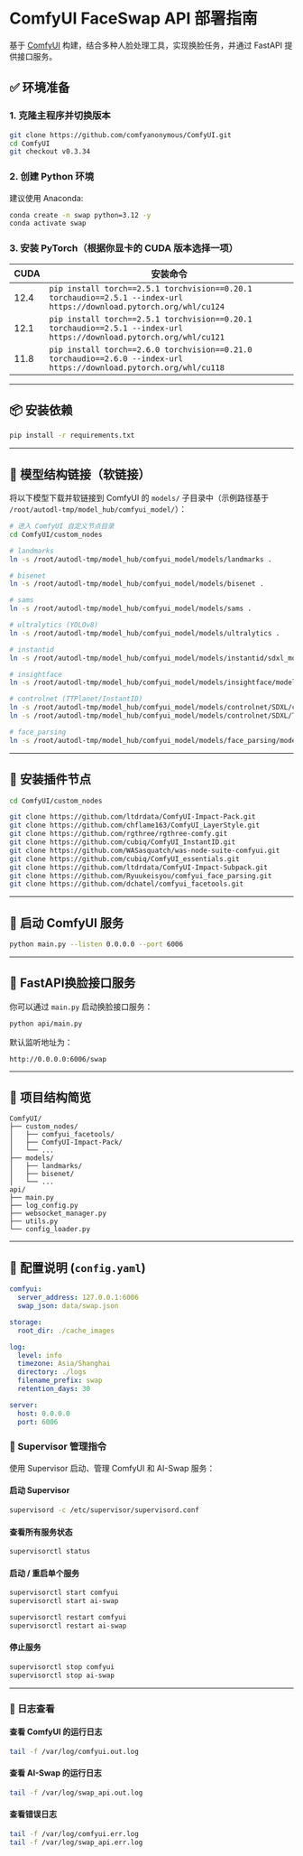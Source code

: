 
# ComfyUI FaceSwap API 部署指南

基于 [ComfyUI](https://github.com/comfyanonymous/ComfyUI) 构建，结合多种人脸处理工具，实现换脸任务，并通过 FastAPI 提供接口服务。

## ✅ 环境准备

### 1. 克隆主程序并切换版本

```bash
git clone https://github.com/comfyanonymous/ComfyUI.git
cd ComfyUI
git checkout v0.3.34
```

### 2. 创建 Python 环境

建议使用 Anaconda:

```bash
conda create -n swap python=3.12 -y
conda activate swap
```

### 3. 安装 PyTorch（根据你显卡的 CUDA 版本选择一项）

| CUDA | 安装命令                                                                                                                |
| ---- | ------------------------------------------------------------------------------------------------------------------- |
| 12.4 | `pip install torch==2.5.1 torchvision==0.20.1 torchaudio==2.5.1 --index-url https://download.pytorch.org/whl/cu124` |
| 12.1 | `pip install torch==2.5.1 torchvision==0.20.1 torchaudio==2.5.1 --index-url https://download.pytorch.org/whl/cu121` |
| 11.8 | `pip install torch==2.6.0 torchvision==0.21.0 torchaudio==2.6.0 --index-url https://download.pytorch.org/whl/cu118` |

---

## 📦 安装依赖

```bash
pip install -r requirements.txt
```

---

## 🔗 模型结构链接（软链接）

将以下模型下载并软链接到 ComfyUI 的 `models/` 子目录中（示例路径基于 `/root/autodl-tmp/model_hub/comfyui_model/`）：

```bash
# 进入 ComfyUI 自定义节点目录
cd ComfyUI/custom_nodes

# landmarks
ln -s /root/autodl-tmp/model_hub/comfyui_model/models/landmarks .

# bisenet
ln -s /root/autodl-tmp/model_hub/comfyui_model/models/bisenet .

# sams
ln -s /root/autodl-tmp/model_hub/comfyui_model/models/sams .

# ultralytics (YOLOv8)
ln -s /root/autodl-tmp/model_hub/comfyui_model/models/ultralytics .

# instantid
ln -s /root/autodl-tmp/model_hub/comfyui_model/models/instantid/sdxl_models .

# insightface
ln -s /root/autodl-tmp/model_hub/comfyui_model/models/insightface/models .

# controlnet (TTPlanet/InstantID)
ln -s /root/autodl-tmp/model_hub/comfyui_model/models/controlnet/SDXL/control_instant_id_sdxl.safetensors .
ln -s /root/autodl-tmp/model_hub/comfyui_model/models/controlnet/SDXL/TTPLANET_Controlnet_Tile_realistic_v2_fp16.safetensors .

# face_parsing
ln -s /root/autodl-tmp/model_hub/comfyui_model/models/face_parsing/model.safetensors .
```

---

## 🧩 安装插件节点

```bash
cd ComfyUI/custom_nodes

git clone https://github.com/ltdrdata/ComfyUI-Impact-Pack.git
git clone https://github.com/chflame163/ComfyUI_LayerStyle.git
git clone https://github.com/rgthree/rgthree-comfy.git
git clone https://github.com/cubiq/ComfyUI_InstantID.git
git clone https://github.com/WASasquatch/was-node-suite-comfyui.git
git clone https://github.com/cubiq/ComfyUI_essentials.git
git clone https://github.com/ltdrdata/ComfyUI-Impact-Subpack.git
git clone https://github.com/Ryuukeisyou/comfyui_face_parsing.git
git clone https://github.com/dchatel/comfyui_facetools.git
```

---

## 🚀 启动 ComfyUI 服务

```bash
python main.py --listen 0.0.0.0 --port 6006
```

---

## 🧠 FastAPI换脸接口服务

你可以通过 `main.py` 启动换脸接口服务：

```bash
python api/main.py
```

默认监听地址为：

```
http://0.0.0.0:6006/swap
```

---

## 📁 项目结构简览

```
ComfyUI/
├── custom_nodes/
│   ├── comfyui_facetools/
│   ├── ComfyUI-Impact-Pack/
│   └── ...
├── models/
│   ├── landmarks/
│   ├── bisenet/
│   └── ...
api/
├── main.py
├── log_config.py
├── websocket_manager.py
├── utils.py
└── config_loader.py
```

---

## 📌 配置说明 (`config.yaml`)

```yaml
comfyui:
  server_address: 127.0.0.1:6006
  swap_json: data/swap.json

storage:
  root_dir: ./cache_images

log:
  level: info
  timezone: Asia/Shanghai
  directory: ./logs
  filename_prefix: swap
  retention_days: 30

server:
  host: 0.0.0.0
  port: 6006
```




### 🧰 Supervisor 管理指令

使用 Supervisor 启动、管理 ComfyUI 和 AI-Swap 服务：

#### 启动 Supervisor

```bash
supervisord -c /etc/supervisor/supervisord.conf
```

#### 查看所有服务状态

```bash
supervisorctl status
```

#### 启动 / 重启单个服务

```bash
supervisorctl start comfyui
supervisorctl start ai-swap

supervisorctl restart comfyui
supervisorctl restart ai-swap
```

#### 停止服务

```bash
supervisorctl stop comfyui
supervisorctl stop ai-swap
```

---

### 📜 日志查看

#### 查看 ComfyUI 的运行日志

```bash
tail -f /var/log/comfyui.out.log
```

#### 查看 AI-Swap 的运行日志

```bash
tail -f /var/log/swap_api.out.log
```

#### 查看错误日志

```bash
tail -f /var/log/comfyui.err.log
tail -f /var/log/swap_api.err.log
```

